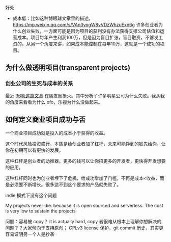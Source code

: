 好处
  - 成本低：比如这种博眼球文章里的描述，https://mp.weixin.qq.com/s/VAn3yogW8vVDzWhzuExn6g 许多创业者为什么创业失败，一方面可能是因为项目的获利没有办法获得支撑公司估值和运营成本。项目每年产生利润100万，但是因为盲目扩张，盲目融资，不够发工资的。从另一个角度来讲，如果成本能控制在每年10万，这就是一个成功的项目。

## 为什么做透明项目(transparent projects)
### 创业公司的生死与成本的关系
最近 [36氪这篇文章](https://mp.weixin.qq.com/s/VAn3yogW8vVDzWhzuExn6g) 在朋友圈挺火。其中分析了许多明星公司为什么失败。我从我的角度来看看为什么 ofo，乐视为什么没做起来。

## 如何定义商业项目成功与否

一个商业项目成功就是投入的成本小于获得的收益。

这个时代风险投资盛行，本质是给创业者加了杠杆，未来可能挣到的钱先给你，让你在初期可以有更快的发展。

这种杠杆是创业者的助推器，更多的钱可以让你招更多的开发者，更快得开发想要的应用。

这种杠杆同时也为创业者埋下了危机，给成功增加了门槛，不再是成本<收益，而是必须要不断增长。很多达不到这个要求的产品就失败了。

indie 模式下没有这个问题

My projects never die. because it is open sourced and serverless. The cost is very low to sustain the projects


问题：容易被 copy？
it is actually hard, copy 者很难从根本上理解你想解决的问题？？大家倾向于支持原创； GPLv3 license 保护，git commit 历史，其实更容易证明另一个人是抄袭
